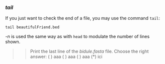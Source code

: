 ### *tail*

If you just want to check the end of a file, you may use the command `tail`:

`tail beautifulFriend.bed`

_-n_ is used the same way as with `head` to modulate the number of lines shown.


>>Print the last line of the _bidule.fasta_ file. Choose the right answer:
( ) aaa
( ) aaa
( ) aaa
(*) ici

